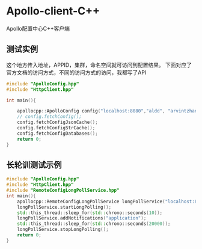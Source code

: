# Apollo-client-C++
Apollo配置中心C++客户端
## 测试实例
这个地方传入地址，APPID，集群，命名空间就可访问到配置结果。
下面对应了官方文档的访问方式，不同的访问方式的访问，我都写了API

```cpp
#include "ApolloConfig.hpp"
#include "HttpClient.hpp"

int main(){

    apollocpp::ApolloConfig config("localhost:8080","aldd", "arvintzhang", "RJDLOG");
    // config.fetchConfig();
    config.fetchConfigJsonCache();
    config.fetchConfigStrCache();
    config.fetchConfigDatabases();
    return 0;
}
```
## 长轮训测试示例
```cpp
#include "ApolloConfig.hpp"
#include "HttpClient.hpp"
#include "RemoteConfigLongPollService.hpp"
int main(){
    apollocpp::RemoteConfigLongPollService longPollService("localhost:8080","aldd","arvintzhang","RJDLOG");
    longPollService.startLongPolling();
    std::this_thread::sleep_for(std::chrono::seconds(10));
    longPollService.addNotifications("application");
    std::this_thread::sleep_for(std::chrono::seconds(20000));
    longPollService.stopLongPolling();
    return 0;
}
```